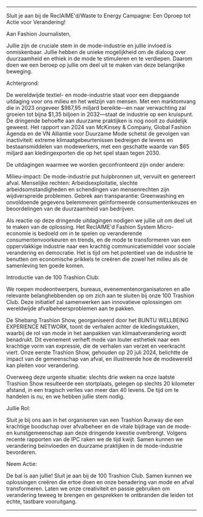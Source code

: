 ---

Sluit je aan bij de ReclAIME'd/Waste to Energy Campagne: Een Oproep tot Actie voor Verandering!

Aan Fashion Journalisten,

Jullie zijn de cruciale stem in de mode-industrie en jullie invloed is onmiskenbaar. Jullie hebben de unieke mogelijkheid om de dialoog over duurzaamheid en ethiek in de mode te stimuleren en te verdiepen. Daarom doen we een beroep op jullie om deel uit te maken van deze belangrijke beweging.

Achtergrond:

De wereldwijde textiel- en mode-industrie staat voor een diepgaande uitdaging voor ons milieu en het welzijn van mensen. Met een marktomvang die in 2023 ongeveer $987,95 miljard bereikte—en naar verwachting zal groeien tot bijna $1,35 biljoen in 2032—staat de industrie op een kruispunt. De dringende behoefte aan duurzame praktijken is nog nooit zo duidelijk geweest. Het rapport van 2024 van McKinsey & Company, Global Fashion Agenda en de VN Alliantie voor Duurzame Mode schetst de gevolgen van inactiviteit: extreme klimaatgebeurtenissen bedreigen de levens en bestaansmiddelen van modewerkers, met een geschatte waarde van $65 miljard aan kledingexporten die op het spel staan tegen 2030.

De uitdagingen waarmee we worden geconfronteerd zijn onder andere:

Milieu-impact: De mode-industrie put hulpbronnen uit, vervuilt en genereert afval.
Menselijke rechten: Arbeidsexploitatie, slechte arbeidsomstandigheden en schendingen van mensenrechten zijn wijdverspreide problemen.
Gebrek aan transparantie: Greenwashing en onvoldoende gegevens belemmeren geïnformeerde consumentenkeuzes en beoordelingen van de duurzaamheid van bedrijven.

Als reactie op deze dringende uitdagingen nodigen we jullie uit om deel uit te maken van de oplossing. Het ReclAIME'd Fashion System Micro-economie is bedoeld om in te spelen op veranderende consumentenvoorkeuren en trends, en de mode te transformeren van een oppervlakkige industrie naar een krachtig communicatiemiddel voor sociale verandering en democratie. Het is tijd om het potentieel van de industrie te benutten om economische prikkels te creëren die zowel het milieu als de samenleving ten goede komen.

Introductie van de 100 Trashion Club:

We roepen modeontwerpers, bureaus, evenementenorganisatoren en alle relevante belanghebbenden op om zich aan te sluiten bij onze 100 Trashion Club. Deze initiatief zal samenwerken aan innovatieve oplossingen om wereldwijde afvalbeheersproblemen aan te pakken.

De Shebang Trashion Show, georganiseerd door het BUNTU WELLBEING EXPERIENCE NETWORK, toont de verhalen achter de kledingstukken, waarbij de rol van mode in het aanpakken van klimaatverandering wordt benadrukt. Dit evenement verheft mode van louter esthetiek naar een krachtige vorm van expressie, die de verhalen van verzet en veerkracht viert. Onze eerste Trashion Show, gehouden op 20 juli 2024, belichtte de impact van de gemeenschap van afval, en illustreerde hoe de modewereld kan pleiten voor verandering.

Overweeg deze urgente situatie: slechts drie weken na onze laatste Trashion Show resulteerde een stortplaats, gelegen op slechts 20 kilometer afstand, in een tragisch verlies van meer dan 40 levens. De tijd om te handelen is nu, en we hebben jullie stem nodig.

Jullie Rol:

Sluit je bij ons aan in het organiseren van een Trashion Runway die een krachtige boodschap over afvalbeheer en de vitale bijdrage van de mode- en kunstgemeenschap aan deze dringende kwestie overbrengt. Volgens recente rapporten van de IPC raken we de tijd kwijt. Samen kunnen we verandering beïnvloeden en duurzame praktijken in de mode-industrie bevorderen.

Neem Actie:

De bal is aan jullie! Sluit je aan bij de 100 Trashion Club. Samen kunnen we oplossingen creëren die ertoe doen en onze benadering van mode en afval transformeren. Laten we onze creativiteit en passie gebruiken om verandering teweeg te brengen en gesprekken te ontbranden die leiden tot echte, tastbare vooruitgang.

---